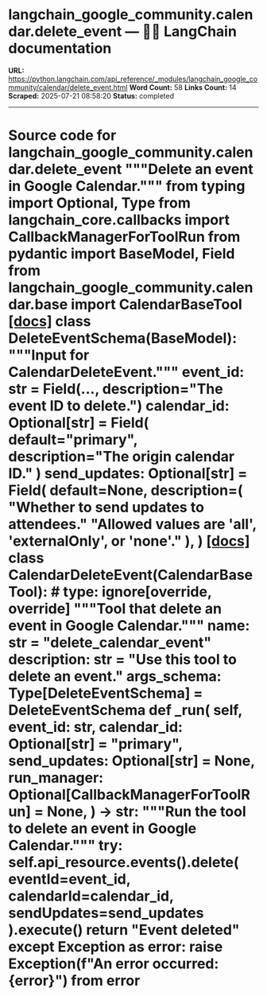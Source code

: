 # langchain_google_community.calendar.delete_event — 🦜🔗 LangChain  documentation

**URL:** https://python.langchain.com/api_reference/_modules/langchain_google_community/calendar/delete_event.html
**Word Count:** 58
**Links Count:** 14
**Scraped:** 2025-07-21 08:58:20
**Status:** completed

---

# Source code for langchain\_google\_community.calendar.delete\_event               """Delete an event in Google Calendar."""          from typing import Optional, Type          from langchain_core.callbacks import CallbackManagerForToolRun     from pydantic import BaseModel, Field          from langchain_google_community.calendar.base import CalendarBaseTool                              [[docs]](https://python.langchain.com/api_reference/google_community/calendar/langchain_google_community.calendar.delete_event.DeleteEventSchema.html#langchain_google_community.calendar.delete_event.DeleteEventSchema)     class DeleteEventSchema(BaseModel):         """Input for CalendarDeleteEvent."""              event_id: str = Field(..., description="The event ID to delete.")         calendar_id: Optional[str] = Field(             default="primary", description="The origin calendar ID."         )         send_updates: Optional[str] = Field(             default=None,             description=(                 "Whether to send updates to attendees."                 "Allowed values are 'all', 'externalOnly', or 'none'."             ),         )                                             [[docs]](https://python.langchain.com/api_reference/google_community/calendar/langchain_google_community.calendar.delete_event.CalendarDeleteEvent.html#langchain_google_community.calendar.delete_event.CalendarDeleteEvent)     class CalendarDeleteEvent(CalendarBaseTool):  # type: ignore[override, override]         """Tool that delete an event in Google Calendar."""              name: str = "delete_calendar_event"         description: str = "Use this tool to delete an event."         args_schema: Type[DeleteEventSchema] = DeleteEventSchema              def _run(             self,             event_id: str,             calendar_id: Optional[str] = "primary",             send_updates: Optional[str] = None,             run_manager: Optional[CallbackManagerForToolRun] = None,         ) -> str:             """Run the tool to delete an event in Google Calendar."""             try:                 self.api_resource.events().delete(                     eventId=event_id, calendarId=calendar_id, sendUpdates=send_updates                 ).execute()                 return "Event deleted"             except Exception as error:                 raise Exception(f"An error occurred: {error}") from error